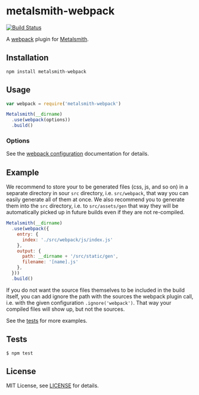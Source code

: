 # metalsmith-webpack

[![Build Status](https://travis-ci.org/christophercliff/metalsmith-webpack.png?branch=master)](https://travis-ci.org/christophercliff/metalsmith-webpack)

A [webpack][webpack] plugin for [Metalsmith][metalsmith].

## Installation

```
npm install metalsmith-webpack
```

## Usage

```js
var webpack = require('metalsmith-webpack')

Metalsmith(__dirname)
  .use(webpack(options))
  .build()
```

### Options

See the [webpack configuration][webpack configuration] documentation for details.

## Example

We recommend to store your to be generated files (css, js, and so on) in a separate directory in sour `src` directory, i.e. `src/webpack`, that way you can easily generate all of them at once. We also recommend you to generate them into the `src` directory, i.e. to `src/assets/gen` that way they will be automatically picked up in future builds even if they are not re-compiled.

```js
Metalsmith(__dirname)
  .use(webpack({
    entry: {
      index: './src/webpack/js/index.js'
    },
    output: {
      path: __dirname + '/src/static/gen',
      filename: '[name].js'
    },
  }))
  .build()
```

If you do not want the source files themselves to be included in the build itself, you can add ignore the path with the sources the webpack plugin call, i.e. with the given configuration `.ignore('webpack')`. That way your compiled files will show up, but not the sources.

See the [tests][tests] for more examples.

## Tests

```
$ npm test
```

## License

MIT License, see [LICENSE](https://github.com/christophercliff/metalsmith-webpack/blob/master/LICENSE.md) for details.

[metalsmith]: http://www.metalsmith.io/
[tests]: https://github.com/christophercliff/metalsmith-webpack/blob/master/test/index.js
[webpack]: http://webpack.github.io/
[webpack configuration]: http://webpack.github.io/docs/configuration.html

